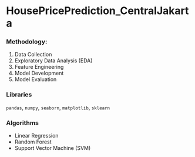 # HousePricePrediction_CentralJakarta

### Methodology:
1. Data Collection
2. Exploratory Data Analysis (EDA)
3. Feature Engineering
4. Model Development
5. Model Evaluation


### Libraries

`pandas`, `numpy`, `seaborn`, `matplotlib`, `sklearn`

### Algorithms
- Linear Regression
- Random Forest
- Support Vector Machine (SVM)
